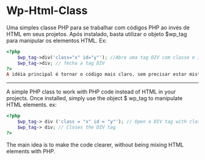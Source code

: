 # Wp-Html-Class
Uma simples classe PHP para se trabalhar com códigos PHP ao invés de HTML em seus projetos.
Após instalado, basta utilizar o objeto $wp_tag para manipular os elementos HTML.
Ex:
```php
<?php
	$wp_tag->div('class="x" id="y"'); //Abre uma tag DIV com classe e id 
	$wp_tag->div; // fecha a tag DIV
?>
A idéia principal é tornar o código mais claro, sem precisar estar misturando elementos HTML com PHP. 
```
____________________________________________________________________________________________________
A simple PHP class to work with PHP code instead of HTML in your projects.
Once installed, simply use the object $ wp_tag to manipulate HTML elements.
ex:
```php
<?php
	$wp_tag-> div ('class = "x" id = "y"'); // Open a DIV tag with class and id
	$wp_tag-> div; // Closes the DIV tag
?>
```
The main idea is to make the code clearer, without being mixing HTML elements with PHP.

